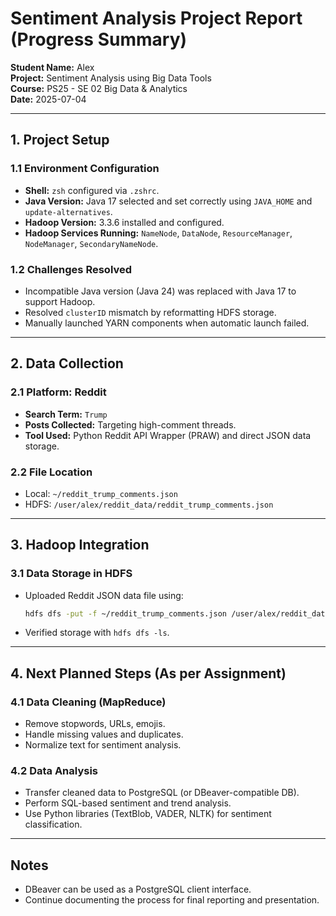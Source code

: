 # Sentiment Analysis Project Report (Progress Summary)

**Student Name:** Alex  
**Project:** Sentiment Analysis using Big Data Tools  
**Course:** PS25 - SE 02 Big Data & Analytics  
**Date:** 2025-07-04  

---

## 1. Project Setup

### 1.1 Environment Configuration
- **Shell:** `zsh` configured via `.zshrc`.
- **Java Version:** Java 17 selected and set correctly using `JAVA_HOME` and `update-alternatives`.
- **Hadoop Version:** 3.3.6 installed and configured.
- **Hadoop Services Running:** `NameNode`, `DataNode`, `ResourceManager`, `NodeManager`, `SecondaryNameNode`.

### 1.2 Challenges Resolved
- Incompatible Java version (Java 24) was replaced with Java 17 to support Hadoop.
- Resolved `clusterID` mismatch by reformatting HDFS storage.
- Manually launched YARN components when automatic launch failed.

---

## 2. Data Collection

### 2.1 Platform: Reddit
- **Search Term:** `Trump`
- **Posts Collected:** Targeting high-comment threads.
- **Tool Used:** Python Reddit API Wrapper (PRAW) and direct JSON data storage.

### 2.2 File Location
- Local: `~/reddit_trump_comments.json`
- HDFS: `/user/alex/reddit_data/reddit_trump_comments.json`

---

## 3. Hadoop Integration

### 3.1 Data Storage in HDFS
- Uploaded Reddit JSON data file using:  
  ```bash
  hdfs dfs -put -f ~/reddit_trump_comments.json /user/alex/reddit_data/
  ```
- Verified storage with `hdfs dfs -ls`.

---

## 4. Next Planned Steps (As per Assignment)

### 4.1 Data Cleaning (MapReduce)
- Remove stopwords, URLs, emojis.
- Handle missing values and duplicates.
- Normalize text for sentiment analysis.

### 4.2 Data Analysis
- Transfer cleaned data to PostgreSQL (or DBeaver-compatible DB).
- Perform SQL-based sentiment and trend analysis.
- Use Python libraries (TextBlob, VADER, NLTK) for sentiment classification.

---

## Notes
- DBeaver can be used as a PostgreSQL client interface.
- Continue documenting the process for final reporting and presentation.

